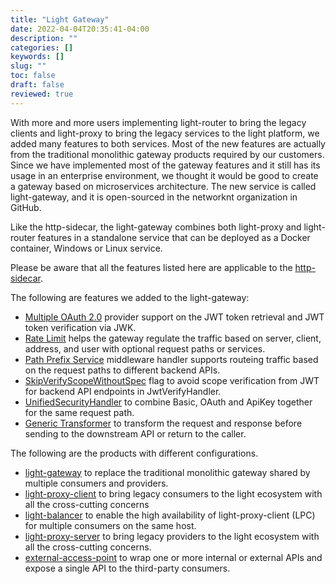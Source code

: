 ```yaml
---
title: "Light Gateway"
date: 2022-04-04T20:35:41-04:00
description: ""
categories: []
keywords: []
slug: ""
toc: false
draft: false
reviewed: true
---
```


With more and more users implementing light-router to bring the legacy clients and light-proxy to bring the legacy services to the light platform, we added many features to both services. Most of the new features are actually from the traditional monolithic gateway products required by our customers. Since we have implemented most of the gateway features and it still has its usage in an enterprise environment, we thought it would be good to create a gateway based on microservices architecture. The new service is called light-gateway, and it is open-sourced in the networknt organization in GitHub. 

Like the http-sidecar, the light-gateway combines both light-proxy and light-router features in a standalone service that can be deployed as a Docker container, Windows or Linux service. 

Please be aware that all the features listed here are applicable to the [http-sidecar][]. 

The following are features we added to the light-gateway: 

* [Multiple OAuth 2.0][] provider support on the JWT token retrieval and JWT token verification via JWK. 
* [Rate Limit][] helps the gateway regulate the traffic based on server, client, address, and user with optional request paths or services. 
* [Path Prefix Service][] middleware handler supports routeing traffic based on the request paths to different backend APIs.
* [SkipVerifyScopeWithoutSpec][] flag to avoid scope verification from JWT for backend API endpoints in JwtVerifyHandler.
* [UnifiedSecurityHandler][] to combine Basic, OAuth and ApiKey together for the same request path. 
* [Generic Transformer][] to transform the request and response before sending to the downstream API or return to the caller.

The following are the products with different configurations. 

* [light-gateway][] to replace the traditional monolithic gateway shared by multiple consumers and providers. 
* [light-proxy-client][] to bring legacy consumers to the light ecosystem with all the cross-cutting concerns
* [light-balancer][] to enable the high availability of light-proxy-client (LPC) for multiple consumers on the same host.
* [light-proxy-server][] to bring legacy providers to the light ecosystem with all the cross-cutting concerns. 
* [external-access-point][] to wrap one or more internal or external APIs and expose a single API to the third-party consumers.

[http-sidecar]: /service/http-sidecar/
[Multiple OAuth 2.0]: /service/gateway/multiple-oauth/
[Rate Limit]: /concern/limit/
[Path Prefix Service]: /service/gateway/path-prefix/
[light-proxy-client]: /service/gateway/light-proxy-client/
[light-gateway]: /service/gateway/light-gateway/
[light-balancer]: /service/gateway/light-balancer/
[light-proxy-server]: /service/gateway/light-proxy-server/
[SkipVerifyScopeWithoutSpec]: /service/gateway/skip-scope/
[UnifiedSecurityHandler]: /service/gateway/unified-security/
[Generic Transformer]: /service/gateway/generic-transformer/
[external-access-point]: /service/gateway/external-access-point/
